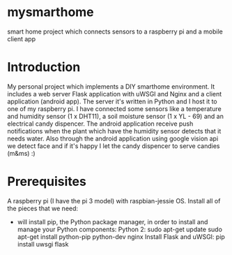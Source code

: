 # mysmarthome
smart home project which connects sensors to a raspberry pi and a mobile client app

# Introduction
My personal project which implements a DIY smarthome environment. It includes a web server Flask application with uWSGI and Nginx and a client application (android app).
The server it's written in Python and I host it to one of my raspberry pi. I have connected some sensors like a temperature and humidity sensor (1 x DHT11), a soil moisture sensor (1 x YL - 69) and an electrical candy dispencer. 
The android application receive push notifications when the plant which have the humidity sensor detects that it needs water.
Also through the android application using google vision api we detect face and if it's happy I let the candy dispencer to serve candies (m&ms) :)

# Prerequisites
A raspberry pi (I have the pi 3 model) with raspbian-jessie OS.
Install all of the pieces that we need:
- will install pip, the Python package manager, in order to install and manage your Python components:
Python 2:
sudo apt-get update
sudo apt-get install python-pip python-dev nginx
Install Flask and uWSGI:
pip install uwsgi flask


